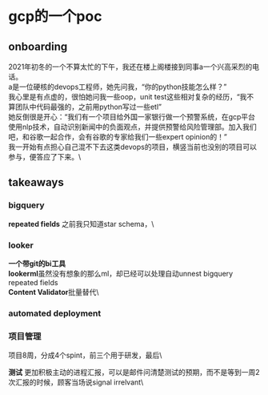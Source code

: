 # gcp的一个poc

## onboarding
2021年初冬的一个不算太忙的下午，我还在楼上阁楼接到同事a一个兴高采烈的电话。\
a是一位硬核的devops工程师，她先问我，“你的python技能怎么样？”\
我心里是有点虚的，很怕她问我一些oop，unit test这些相对复杂的经历，“我不算团队中代码最强的，之前用python写过一些etl”\
她反倒很是开心：“我们有一个项目给外国一家银行做一个预警系统，在gcp平台使用nlp技术，自动识别新闻中的负面观点，并提供预警给风险管理部。加入我们吧，和谷歌一起合作，会有谷歌的专家给我们一些expert opinion的！”\
我一开始有点担心自己混不下去这类devops的项目，横竖当前也没别的项目可以参与，便答应了下来。\

## takeaways

### bigquery
**repeated fields** 之前我只知道star schema，\

### looker
**一个带git的bi工具** \
**lookerml**虽然没有想象的那么ml，却已经可以处理自动unnest bigquery repeated fields\
**Content Validator**批量替代\

### automated deployment


### 项目管理
项目8周，分成4个spint，前三个用于研发，最后\

**测试** 
更加积极主动的进程汇报，可以是邮件问清楚测试的预期，而不是等到一周2次汇报的时候，顾客当场说signal irrelvant\

